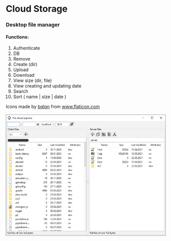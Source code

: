 <h1>Cloud Storage</h1>
<h3>Desktop file manager</h3>
<h4>Functions:</h4>
<ol>
    <li>Authenticate</li>
    <li>DB</li>
    <li>Remove</li>
    <li>Create (dir)</li>
    <li>Upload</li>
    <li>Download</li>
    <li>View size (dir, file)</li>
    <li>View creating and updating date</li>
    <li>Search</li>
    <li>Sort ( name | size | date )</li>
</ol>

<div>Icons made by <a href="https://www.flaticon.com/authors/bqlqn" title="bqlqn">bqlqn</a> from <a href="https://www.flaticon.com/" title="Flaticon">www.flaticon.com</a></div>
<br>
<div>
    <img src="/src/main/images/client.png">
</div>


